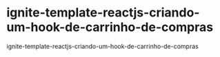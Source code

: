 # ignite-template-reactjs-criando-um-hook-de-carrinho-de-compras
ignite-template-reactjs-criando-um-hook-de-carrinho-de-compras
